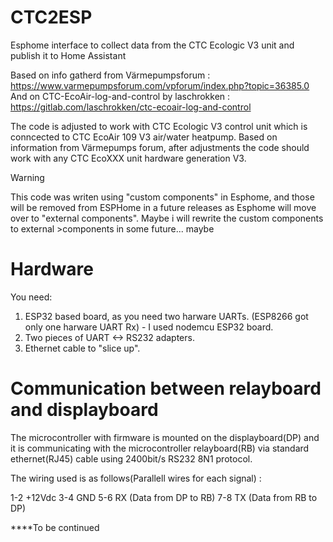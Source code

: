 # CTC2ESP
Esphome interface to collect data from the CTC Ecologic V3 unit and publish it to Home Assistant

Based on info gatherd from Värmepumpsforum : https://www.varmepumpsforum.com/vpforum/index.php?topic=36385.0
And on CTC-EcoAir-log-and-control by laschrokken : https://gitlab.com/laschrokken/ctc-ecoair-log-and-control

The code is adjusted to work with CTC Ecologic V3 control unit which is conncected to CTC EcoAir 109 V3 air/water heatpump. Based on information from Värmepumps forum, after adjustments the code should work with any CTC EcoXXX unit hardware generation V3.

> [!WARNING]  
> This code was writen using "custom components" in Esphome, and those will be removed from ESPHome in a future releases as Esphome will move over to "external components". Maybe i will rewrite the custom components to external >components in some future...  maybe

# Hardware
You need:
1. ESP32 based board, as you need two harware UARTs. (ESP8266 got only one harware UART Rx) - I used nodemcu ESP32 board.
2. Two pieces of UART <-> RS232 adapters.
3. Ethernet cable to "slice up".

# Communication between relayboard and displayboard
The microcontroller with firmware is mounted on the displayboard(DP) and it is communicating with the microcontroller relayboard(RB) via standard ethernet(RJ45) cable using 2400bit/s RS232 8N1 protocol.

The wiring used is as follows(Parallell wires for each signal) :

1-2  +12Vdc
3-4   GND
5-6 RX (Data from DP to RB)
7-8 TX (Data from RB to DP)

****To be continued





